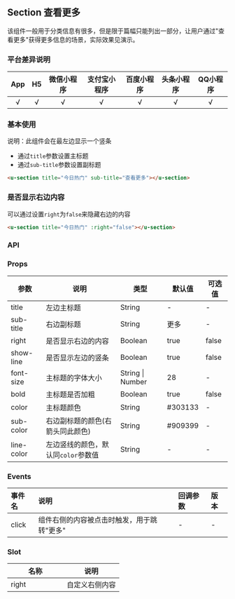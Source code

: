 ## Section 查看更多 <to-api/>

<demo-model url="/pages/componentsC/section/index"></demo-model>


该组件一般用于分类信息有很多，但是限于篇幅只能列出一部分，让用户通过"查看更多"获得更多信息的场景，实际效果见演示。


### 平台差异说明

|App|H5|微信小程序|支付宝小程序|百度小程序|头条小程序|QQ小程序|
|:-:|:-:|:-:|:-:|:-:|:-:|:-:|
|√|√|√|√|√|√|√|

### 基本使用

说明：此组件会在最左边显示一个竖条

- 通过`title`参数设置主标题
- 通过`sub-title`参数设置副标题

```html
<u-section title="今日热门" sub-title="查看更多"></u-section>
```

### 是否显示右边内容

可以通过设置`right`为`false`来隐藏右边的内容

```html
<u-section title="今日热门" :right="false"></u-section>
```


### API

### Props

| 参数          | 说明            | 类型            | 默认值             |  可选值   |
|-------------  |---------------- |---------------|------------------ |-------- |
| title | 左边主标题 | String | - | - |
| sub-title | 右边副标题 | String  | 更多 | - |
| right | 是否显示右边的内容 | Boolean  | true | false |
| show-line <Badge text="1.3.3" /> | 是否显示左边的竖条 | Boolean  | true | false |
| font-size | 主标题的字体大小 | String \| Number  | 28 | - |
| bold | 主标题是否加粗 | Boolean  | true | false |
| color | 主标题颜色 | String  | #303133 | - |
| sub-color | 右边副标题的颜色(右箭头同此颜色) | String  | #909399 | - |
| line-color <Badge text="1.5.5" /> | 左边竖线的颜色，默认同`color`参数值 | String  | - | - |


### Events


| 事件名 | 说明 | 回调参数 | 版本 |
| :- | :- | :- | :- |
| click | 组件右侧的内容被点击时触发，用于跳转"更多" | - | - |


### Slot

| 名称          | 说明            |
|-------------  |---------------- |
| right <Badge text="1.6.0" /> | 自定义右侧内容  |


<style scoped>
h3[id=slot] + table thead tr th:nth-child(2){
	width: 50%;
}
</style>
